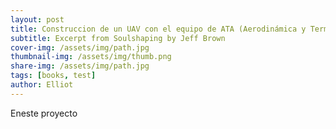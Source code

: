```yaml
---
layout: post
title: Construccion de un UAV con el equipo de ATA (Aerodinámica y Termofluidos Aplicada)
subtitle: Excerpt from Soulshaping by Jeff Brown
cover-img: /assets/img/path.jpg
thumbnail-img: /assets/img/thumb.png
share-img: /assets/img/path.jpg
tags: [books, test]
author: Elliot
---
```

Eneste proyecto
